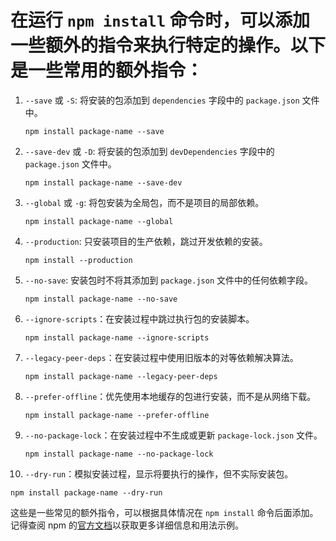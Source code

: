 # 在运行 `npm install` 命令时，可以添加一些额外的指令来执行特定的操作。以下是一些常用的额外指令：
1. `--save` 或 `-S`: 将安装的包添加到 `dependencies` 字段中的 `package.json` 文件中。
   ```
   npm install package-name --save
   ```

2. `--save-dev` 或 `-D`: 将安装的包添加到 `devDependencies` 字段中的 `package.json` 文件中。
   ```
   npm install package-name --save-dev
   ```

3. `--global` 或 `-g`: 将包安装为全局包，而不是项目的局部依赖。
   ```
   npm install package-name --global
   ```

4. `--production`: 只安装项目的生产依赖，跳过开发依赖的安装。
   ```
   npm install --production
   ```

5. `--no-save`: 安装包时不将其添加到 `package.json` 文件中的任何依赖字段。
   ```
   npm install package-name --no-save
   ```

6. `--ignore-scripts`：在安装过程中跳过执行包的安装脚本。
   ```
   npm install package-name --ignore-scripts
   ```

7. `--legacy-peer-deps`：在安装过程中使用旧版本的对等依赖解决算法。
   ```
   npm install package-name --legacy-peer-deps
   ```

8. `--prefer-offline`：优先使用本地缓存的包进行安装，而不是从网络下载。
   ```
   npm install package-name --prefer-offline
   ```

9. `--no-package-lock`：在安装过程中不生成或更新 `package-lock.json` 文件。
   ```
   npm install package-name --no-package-lock
   ```

10. `--dry-run`：模拟安装过程，显示将要执行的操作，但不实际安装包。
   ```
   npm install package-name --dry-run
   ```

这些是一些常见的额外指令，可以根据具体情况在 `npm install` 命令后面添加。记得查阅 npm 的[官方文档](https://www.npmjs.cn/)以获取更多详细信息和用法示例。

